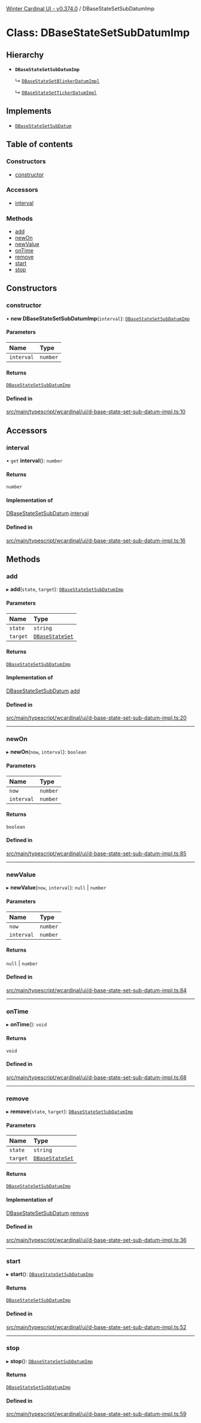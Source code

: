 [Winter Cardinal UI - v0.374.0](../index.md) / DBaseStateSetSubDatumImp

# Class: DBaseStateSetSubDatumImp

## Hierarchy

- **`DBaseStateSetSubDatumImp`**

  ↳ [`DBaseStateSetBlinkerDatumImpl`](DBaseStateSetBlinkerDatumImpl.md)

  ↳ [`DBaseStateSetTickerDatumImpl`](DBaseStateSetTickerDatumImpl.md)

## Implements

- [`DBaseStateSetSubDatum`](../interfaces/DBaseStateSetSubDatum.md)

## Table of contents

### Constructors

- [constructor](DBaseStateSetSubDatumImp.md#constructor)

### Accessors

- [interval](DBaseStateSetSubDatumImp.md#interval)

### Methods

- [add](DBaseStateSetSubDatumImp.md#add)
- [newOn](DBaseStateSetSubDatumImp.md#newon)
- [newValue](DBaseStateSetSubDatumImp.md#newvalue)
- [onTime](DBaseStateSetSubDatumImp.md#ontime)
- [remove](DBaseStateSetSubDatumImp.md#remove)
- [start](DBaseStateSetSubDatumImp.md#start)
- [stop](DBaseStateSetSubDatumImp.md#stop)

## Constructors

### constructor

• **new DBaseStateSetSubDatumImp**(`interval`): [`DBaseStateSetSubDatumImp`](DBaseStateSetSubDatumImp.md)

#### Parameters

| Name | Type |
| :------ | :------ |
| `interval` | `number` |

#### Returns

[`DBaseStateSetSubDatumImp`](DBaseStateSetSubDatumImp.md)

#### Defined in

[src/main/typescript/wcardinal/ui/d-base-state-set-sub-datum-impl.ts:10](https://github.com/winter-cardinal/winter-cardinal-ui/blob/v0.310.1/src/main/typescript/wcardinal/ui/d-base-state-set-sub-datum-impl.ts#L10)

## Accessors

### interval

• `get` **interval**(): `number`

#### Returns

`number`

#### Implementation of

[DBaseStateSetSubDatum](../interfaces/DBaseStateSetSubDatum.md).[interval](../interfaces/DBaseStateSetSubDatum.md#interval)

#### Defined in

[src/main/typescript/wcardinal/ui/d-base-state-set-sub-datum-impl.ts:16](https://github.com/winter-cardinal/winter-cardinal-ui/blob/v0.310.1/src/main/typescript/wcardinal/ui/d-base-state-set-sub-datum-impl.ts#L16)

## Methods

### add

▸ **add**(`state`, `target`): [`DBaseStateSetSubDatumImp`](DBaseStateSetSubDatumImp.md)

#### Parameters

| Name | Type |
| :------ | :------ |
| `state` | `string` |
| `target` | [`DBaseStateSet`](../interfaces/DBaseStateSet.md) |

#### Returns

[`DBaseStateSetSubDatumImp`](DBaseStateSetSubDatumImp.md)

#### Implementation of

[DBaseStateSetSubDatum](../interfaces/DBaseStateSetSubDatum.md).[add](../interfaces/DBaseStateSetSubDatum.md#add)

#### Defined in

[src/main/typescript/wcardinal/ui/d-base-state-set-sub-datum-impl.ts:20](https://github.com/winter-cardinal/winter-cardinal-ui/blob/v0.310.1/src/main/typescript/wcardinal/ui/d-base-state-set-sub-datum-impl.ts#L20)

___

### newOn

▸ **newOn**(`now`, `interval`): `boolean`

#### Parameters

| Name | Type |
| :------ | :------ |
| `now` | `number` |
| `interval` | `number` |

#### Returns

`boolean`

#### Defined in

[src/main/typescript/wcardinal/ui/d-base-state-set-sub-datum-impl.ts:85](https://github.com/winter-cardinal/winter-cardinal-ui/blob/v0.310.1/src/main/typescript/wcardinal/ui/d-base-state-set-sub-datum-impl.ts#L85)

___

### newValue

▸ **newValue**(`now`, `interval`): ``null`` \| `number`

#### Parameters

| Name | Type |
| :------ | :------ |
| `now` | `number` |
| `interval` | `number` |

#### Returns

``null`` \| `number`

#### Defined in

[src/main/typescript/wcardinal/ui/d-base-state-set-sub-datum-impl.ts:84](https://github.com/winter-cardinal/winter-cardinal-ui/blob/v0.310.1/src/main/typescript/wcardinal/ui/d-base-state-set-sub-datum-impl.ts#L84)

___

### onTime

▸ **onTime**(): `void`

#### Returns

`void`

#### Defined in

[src/main/typescript/wcardinal/ui/d-base-state-set-sub-datum-impl.ts:68](https://github.com/winter-cardinal/winter-cardinal-ui/blob/v0.310.1/src/main/typescript/wcardinal/ui/d-base-state-set-sub-datum-impl.ts#L68)

___

### remove

▸ **remove**(`state`, `target`): [`DBaseStateSetSubDatumImp`](DBaseStateSetSubDatumImp.md)

#### Parameters

| Name | Type |
| :------ | :------ |
| `state` | `string` |
| `target` | [`DBaseStateSet`](../interfaces/DBaseStateSet.md) |

#### Returns

[`DBaseStateSetSubDatumImp`](DBaseStateSetSubDatumImp.md)

#### Implementation of

[DBaseStateSetSubDatum](../interfaces/DBaseStateSetSubDatum.md).[remove](../interfaces/DBaseStateSetSubDatum.md#remove)

#### Defined in

[src/main/typescript/wcardinal/ui/d-base-state-set-sub-datum-impl.ts:36](https://github.com/winter-cardinal/winter-cardinal-ui/blob/v0.310.1/src/main/typescript/wcardinal/ui/d-base-state-set-sub-datum-impl.ts#L36)

___

### start

▸ **start**(): [`DBaseStateSetSubDatumImp`](DBaseStateSetSubDatumImp.md)

#### Returns

[`DBaseStateSetSubDatumImp`](DBaseStateSetSubDatumImp.md)

#### Defined in

[src/main/typescript/wcardinal/ui/d-base-state-set-sub-datum-impl.ts:52](https://github.com/winter-cardinal/winter-cardinal-ui/blob/v0.310.1/src/main/typescript/wcardinal/ui/d-base-state-set-sub-datum-impl.ts#L52)

___

### stop

▸ **stop**(): [`DBaseStateSetSubDatumImp`](DBaseStateSetSubDatumImp.md)

#### Returns

[`DBaseStateSetSubDatumImp`](DBaseStateSetSubDatumImp.md)

#### Defined in

[src/main/typescript/wcardinal/ui/d-base-state-set-sub-datum-impl.ts:59](https://github.com/winter-cardinal/winter-cardinal-ui/blob/v0.310.1/src/main/typescript/wcardinal/ui/d-base-state-set-sub-datum-impl.ts#L59)
